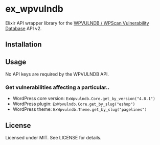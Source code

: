 # ex_wpvulndb
Elixir API wrapper library for the [WPVULNDB / WPScan Vulnerability Database](https://wpvulndb.com) API v2.

## Installation

## Usage
No API keys are required by the WPVULNDB API.

### Get vulnerabilities affecting a particular..
- WordPress core version: `ExWpvulndb.Core.get_by_version("4.8.1")`
- WordPress plugin: `ExWpvulndb.Core.get_by_slug("eshop")`
- WordPress theme: `ExWpvulndb.Theme.get_by_slug("pagelines")`

## License
Licensed under MIT. See LICENSE for details.
